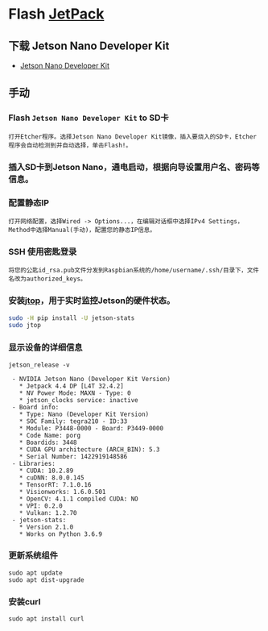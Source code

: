 # Flash [JetPack](https://developer.nvidia.com/embedded/jetpack)

## 下载 Jetson Nano Developer Kit
* [Jetson Nano Developer Kit](https://developer.nvidia.com/embedded/jetpack)

## 手动
### Flash ```Jetson Nano Developer Kit``` to SD卡
```
打开Etcher程序。选择Jetson Nano Developer Kit镜像，插入要烧入的SD卡，Etcher程序会自动检测到并自动选择，单击Flash!。
```

### 插入SD卡到Jetson Nano，通电启动，根据向导设置用户名、密码等信息。

### 配置静态IP
```
打开网络配置，选择Wired -> Options...，在编辑对话框中选择IPv4 Settings，Method中选择Manual(手动)，配置您的静态IP信息。
```

### SSH 使用密匙登录
```
将您的公匙id_rsa.pub文件分发到Raspbian系统的/home/username/.ssh/目录下，文件名改为authorized_keys。
```

### 安装[jtop](https://pypi.org/project/jetson-stats/)，用于实时监控Jetson的硬件状态。
```bash
sudo -H pip install -U jetson-stats
sudo jtop
```

### 显示设备的详细信息
```
jetson_release -v

 - NVIDIA Jetson Nano (Developer Kit Version)
   * Jetpack 4.4 DP [L4T 32.4.2]
   * NV Power Mode: MAXN - Type: 0
   * jetson_clocks service: inactive
 - Board info:
   * Type: Nano (Developer Kit Version)
   * SOC Family: tegra210 - ID:33
   * Module: P3448-0000 - Board: P3449-0000
   * Code Name: porg
   * Boardids: 3448
   * CUDA GPU architecture (ARCH_BIN): 5.3
   * Serial Number: 1422919148586
 - Libraries:
   * CUDA: 10.2.89
   * cuDNN: 8.0.0.145
   * TensorRT: 7.1.0.16
   * Visionworks: 1.6.0.501
   * OpenCV: 4.1.1 compiled CUDA: NO
   * VPI: 0.2.0
   * Vulkan: 1.2.70
 - jetson-stats:
   * Version 2.1.0
   * Works on Python 3.6.9
```

### 更新系统组件
```
sudo apt update
sudo apt dist-upgrade
```

### 安装curl
```
sudo apt install curl
```
